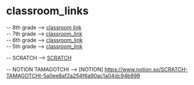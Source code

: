 # classroom_links
-- 8th grade -->
[classroom link](https://classroom.github.com/a/6Ljo7PAC)<br>
-- 7th grade -->
[classroom_link](https://classroom.github.com/a/y7MQq5Gd)<br>
-- 6th grade -->
[classroom_link](https://classroom.github.com/a/Nrj_c6sC)<br>
-- 5th grade -->
[classroom_link](https://classroom.github.com/a/RyO8zQZI)<br>

-- SCRATCH --> 
[SCRATCH](https://scratch.mit.edu/projects/757708318https://scratch.mit.edu/projects/757708318https://scratch.mit.edu/projects/757708318)

-- NOTION TAMAGOTCHI -->
[NOTION] https://www.notion.so/SCRATCH-TAMAGOTCHI-5a0ee8af2a254f6a90ac1a04dc94b999
